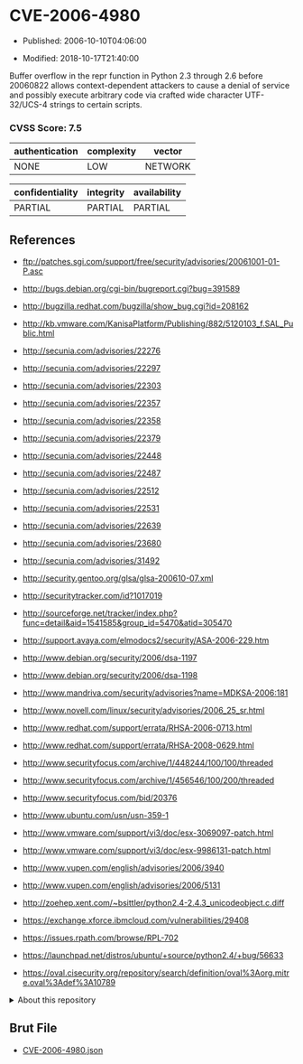 # CVE-2006-4980

- Published: 2006-10-10T04:06:00

- Modified: 2018-10-17T21:40:00

Buffer overflow in the repr function in Python 2.3 through 2.6 before 20060822 allows context-dependent attackers to cause a denial of service and possibly execute arbitrary code via crafted wide character UTF-32/UCS-4 strings to certain scripts.

### CVSS Score: **7.5**

| authentication | complexity | vector |
| --- | --- | --- |
| NONE | LOW | NETWORK |

| confidentiality | integrity | availability |
| --- | --- | --- |
| PARTIAL | PARTIAL | PARTIAL |

## References

* ftp://patches.sgi.com/support/free/security/advisories/20061001-01-P.asc

* http://bugs.debian.org/cgi-bin/bugreport.cgi?bug=391589

* http://bugzilla.redhat.com/bugzilla/show_bug.cgi?id=208162

* http://kb.vmware.com/KanisaPlatform/Publishing/882/5120103_f.SAL_Public.html

* http://secunia.com/advisories/22276

* http://secunia.com/advisories/22297

* http://secunia.com/advisories/22303

* http://secunia.com/advisories/22357

* http://secunia.com/advisories/22358

* http://secunia.com/advisories/22379

* http://secunia.com/advisories/22448

* http://secunia.com/advisories/22487

* http://secunia.com/advisories/22512

* http://secunia.com/advisories/22531

* http://secunia.com/advisories/22639

* http://secunia.com/advisories/23680

* http://secunia.com/advisories/31492

* http://security.gentoo.org/glsa/glsa-200610-07.xml

* http://securitytracker.com/id?1017019

* http://sourceforge.net/tracker/index.php?func=detail&aid=1541585&group_id=5470&atid=305470

* http://support.avaya.com/elmodocs2/security/ASA-2006-229.htm

* http://www.debian.org/security/2006/dsa-1197

* http://www.debian.org/security/2006/dsa-1198

* http://www.mandriva.com/security/advisories?name=MDKSA-2006:181

* http://www.novell.com/linux/security/advisories/2006_25_sr.html

* http://www.redhat.com/support/errata/RHSA-2006-0713.html

* http://www.redhat.com/support/errata/RHSA-2008-0629.html

* http://www.securityfocus.com/archive/1/448244/100/100/threaded

* http://www.securityfocus.com/archive/1/456546/100/200/threaded

* http://www.securityfocus.com/bid/20376

* http://www.ubuntu.com/usn/usn-359-1

* http://www.vmware.com/support/vi3/doc/esx-3069097-patch.html

* http://www.vmware.com/support/vi3/doc/esx-9986131-patch.html

* http://www.vupen.com/english/advisories/2006/3940

* http://www.vupen.com/english/advisories/2006/5131

* http://zoehep.xent.com/~bsittler/python2.4-2.4.3_unicodeobject.c.diff

* https://exchange.xforce.ibmcloud.com/vulnerabilities/29408

* https://issues.rpath.com/browse/RPL-702

* https://launchpad.net/distros/ubuntu/+source/python2.4/+bug/56633

* https://oval.cisecurity.org/repository/search/definition/oval%3Aorg.mitre.oval%3Adef%3A10789

<details>
<summary>About this repository</summary> 

  This repository is part of the project [Live Hack CVE](https://github.com/Live-Hack-CVE). Main website can be found [www.live-hack.org](https://www.live-hack.org) 
  
  Made by [Sn0wAlice](https://github.com/Sn0wAlice) for the people that care about security and need to have a feed of the latest CVEs. Hope you enjoy it, don't forget to star the repo and follow me on [Twitter](https://twitter.com/Sn0wAlice) and [Github](https://github.com/Sn0wAlice). And that is my [personnal website](https://www.alice-snow.me/)

  - [Home Page](https://github.com/Live-Hack-CVE)
  - [Framework](https://github.com/Live-Hack-CVE/cve-framework)
  - [CVE database](https://github.com/Live-Hack-CVE/full_database)
  - [Changelog](https://github.com/Live-Hack-CVE/Changelog)
</details>

## Brut File

* [CVE-2006-4980.json](https://raw.githubusercontent.com/Live-Hack-CVE/full_database/main/cves/2006/CVE-2006-4980.json)


